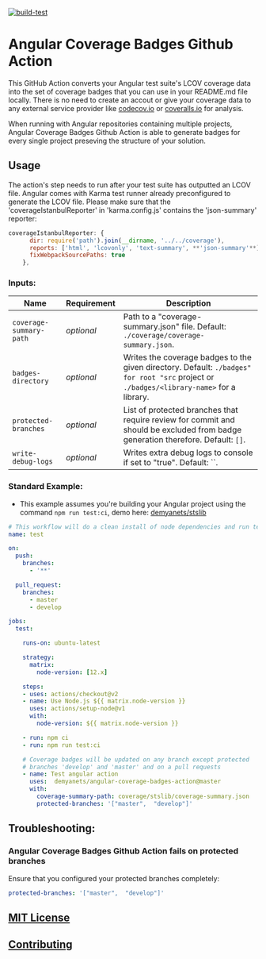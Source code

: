 [![build-test](https://github.com/demyanets/angular-coverage-badges-action/workflows/build-test/badge.svg)](https://github.com/demyanets/angular-coverage-badges-action/actions?query=workflow%3Abuild-test)

# Angular Coverage Badges Github Action

This GitHub Action converts your Angular test suite's LCOV coverage data into the set of coverage badges that you can use in your README.md file locally. There is no need to create an accout or give your coverage data to any external service provider like [codecov.io](https://www.codecov.io) or [coveralls.io](https://coveralls.io/) for analysis.

When running with Angular repositories containing multiple projects, Angular Coverage Badges Github Action is able to generate badges for every single project preseving the structure of your solution.

## Usage

The action's step needs to run after your test suite has outputted an LCOV file. Angular comes with Karma test runner already preconfigured to generate the LCOV file. Please make sure that the 'coverageIstanbulReporter' in 'karma.config.js' contains the 'json-summary' reporter:
```JavaScript
coverageIstanbulReporter: {
      dir: require('path').join(__dirname, '../../coverage'),
      reports: ['html', 'lcovonly', 'text-summary', **'json-summary'**],
      fixWebpackSourcePaths: true
    },
```

### Inputs:

| Name                  | Requirement | Description |
| --------------------- | ----------- | ----------- |
| `coverage-summary-path` | _optional_ | Path to a "coverage-summary.json" file. Default: `./coverage/coverage-summary.json`. |
| `badges-directory` | _optional_ | Writes the coverage badges to the given directory. Default: `./badges" for root "src` project or `./badges/<library-name>` for a library. |
| `protected-branches` | _optional_ | List of protected branches that require review for commit and should be excluded from badge generation therefore. Default: `[]`. |
| `write-debug-logs` | _optional_ | Writes extra debug logs to console if set to "true". Default: ``. |

### Standard Example:

* This example assumes you're building your Angular project using the command `npm run test:ci`, demo here: [demyanets/stslib](https://github.com/demyanets/stslib/blob/feature/coverage-badges/.github/workflows/test.yml)

```yaml
# This workflow will do a clean install of node dependencies and run tests
name: test

on:
  push:
    branches:
      - '**'

  pull_request:
    branches:
      - master
      - develop

jobs:
  test:

    runs-on: ubuntu-latest

    strategy:
      matrix:
        node-version: [12.x]

    steps:
    - uses: actions/checkout@v2
    - name: Use Node.js ${{ matrix.node-version }}
      uses: actions/setup-node@v1
      with:
        node-version: ${{ matrix.node-version }}

    - run: npm ci
    - run: npm run test:ci

    # Coverage badges will be updated on any branch except protected
    # branches 'develop' and 'master' and on a pull requests
    - name: Test angular action
      uses:  demyanets/angular-coverage-badges-action@master
      with:
        coverage-summary-path: coverage/stslib/coverage-summary.json
        protected-branches: '["master",  "develop"]'
```

## Troubleshooting:

### Angular Coverage Badges Github Action fails on protected branches

Ensure that you configured your protected branches completely:

```yaml
protected-branches: '["master",  "develop"]'
```

## [MIT License](LICENSE.md)

## [Contributing](CONTRIBUTING.md)
